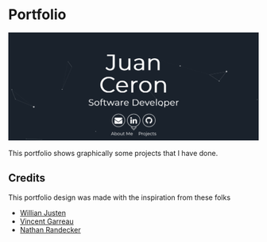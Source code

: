 # Portfolio 

![](./portfolio.png)

This portfolio shows graphically some projects that I have done.

## Credits
 
This portfolio design was made with the inspiration from these folks
- [Willian Justen](https://github.com/willianjusten/will-jekyll-template)
- [Vincent Garreau](https://github.com/VincentGarreau/particles.js/)
- [Nathan Randecker](https://github.com/nrandecker/jekyllthemes)
 
